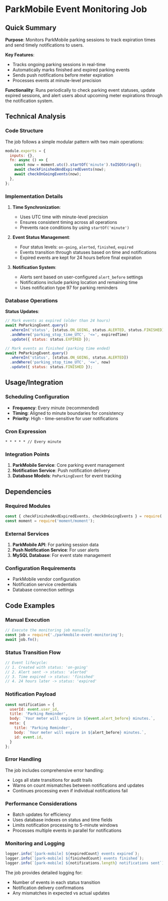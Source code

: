 # ParkMobile Event Monitoring Job

## Quick Summary
**Purpose**: Monitors ParkMobile parking sessions to track expiration times and send timely notifications to users.

**Key Features**:
- Tracks ongoing parking sessions in real-time
- Automatically marks finished and expired parking events
- Sends push notifications before meter expiration
- Processes events at minute-level precision

**Functionality**: Runs periodically to check parking event statuses, update expired sessions, and alert users about upcoming meter expirations through the notification system.

## Technical Analysis

### Code Structure
The job follows a simple modular pattern with two main operations:

```javascript
module.exports = {
  inputs: {},
  fn: async () => {
    const now = moment.utc().startOf('minute').toISOString();
    await checkFinishedAndExpiredEvents(now);
    await checkOnGoingEvents(now);
  },
};
```

### Implementation Details

1. **Time Synchronization**:
   - Uses UTC time with minute-level precision
   - Ensures consistent timing across all operations
   - Prevents race conditions by using `startOf('minute')`

2. **Event Status Management**:
   - Four status levels: `on-going`, `alerted`, `finished`, `expired`
   - Events transition through statuses based on time and notifications
   - Expired events are kept for 24 hours before final expiration

3. **Notification System**:
   - Alerts sent based on user-configured `alert_before` settings
   - Notifications include parking location and remaining time
   - Uses notification type 97 for parking reminders

### Database Operations

**Status Updates**:
```javascript
// Mark events as expired (older than 24 hours)
await PmParkingEvent.query()
  .whereIn('status', [status.ON_GOING, status.ALERTED, status.FINISHED])
  .andWhere('parking_stop_time_UTC', '<=', expiredTime)
  .update({ status: status.EXPIRED });

// Mark events as finished (parking time ended)
await PmParkingEvent.query()
  .whereIn('status', [status.ON_GOING, status.ALERTED])
  .andWhere('parking_stop_time_UTC', '<=', now)
  .update({ status: status.FINISHED });
```

## Usage/Integration

### Scheduling Configuration
- **Frequency**: Every minute (recommended)
- **Timing**: Aligned to minute boundaries for consistency
- **Priority**: High - time-sensitive for user notifications

### Cron Expression
```
* * * * * // Every minute
```

### Integration Points
1. **ParkMobile Service**: Core parking event management
2. **Notification Service**: Push notification delivery
3. **Database Models**: `PmParkingEvent` for event tracking

## Dependencies

### Required Modules
```javascript
const { checkFinishedAndExpiredEvents, checkOnGoingEvents } = require('@app/src/services/parkMobile');
const moment = require('moment/moment');
```

### External Services
1. **ParkMobile API**: For parking session data
2. **Push Notification Service**: For user alerts
3. **MySQL Database**: For event state management

### Configuration Requirements
- ParkMobile vendor configuration
- Notification service credentials
- Database connection settings

## Code Examples

### Manual Execution
```javascript
// Execute the monitoring job manually
const job = require('./parkmobile-event-monitoring');
await job.fn();
```

### Status Transition Flow
```javascript
// Event lifecycle:
// 1. Created with status: 'on-going'
// 2. Alert sent -> status: 'alerted'
// 3. Time expired -> status: 'finished'
// 4. 24 hours later -> status: 'expired'
```

### Notification Payload
```javascript
const notification = {
  userId: event.user_id,
  title: 'Parking Reminder',
  body: `Your meter will expire in ${event.alert_before} minutes.`,
  meta: {
    title: 'Parking Reminder',
    body: `Your meter will expire in ${alert_before} minutes.`,
    id: event.id,
  }
};
```

### Error Handling
The job includes comprehensive error handling:
- Logs all state transitions for audit trails
- Warns on count mismatches between notifications and updates
- Continues processing even if individual notifications fail

### Performance Considerations
- Batch updates for efficiency
- Uses database indexes on status and time fields
- Limits notification processing to 5-minute windows
- Processes multiple events in parallel for notifications

### Monitoring and Logging
```javascript
logger.info(`[park-mobile] ${expiredCount} events expired`);
logger.info(`[park-mobile] ${finishedCount} events finished`);
logger.info(`[park-mobile] ${notifications.length} notifications sent`);
```

The job provides detailed logging for:
- Number of events in each status transition
- Notification delivery confirmations
- Any mismatches in expected vs actual updates